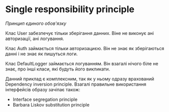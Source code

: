 # Single responsibility principle
_Принцип єдиного обов'язку_

Клас User забезпечує тільки зберігання данних. Віне не виконує ані авторизації, ані логування.

Клас Auth займається тільки авторизациєю. Він не знає як зберігаються данні і не знає як пишуться логи.

Клас DefaultLogger займається логуванням. Він взагалі нічого біле не знає, про інші класи, які будуть його викликати.

Данний приклад є комплексним, так як у ньому одразу врахований Dependency inversion principle.
Взагалі правильне використання інтерфейсів образу зачіпає також: 
- Interface segregation principle
- Barbara Liskov substitution principle